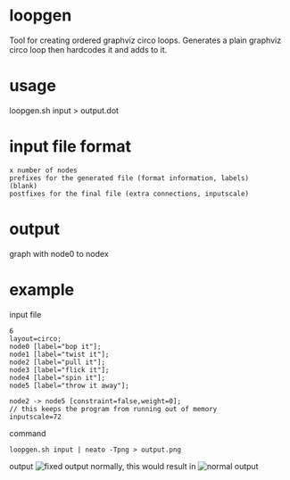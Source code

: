 # loopgen
Tool for creating ordered graphviz circo loops.
Generates a plain graphviz circo loop then hardcodes it and adds to it.

# usage
loopgen.sh input > output.dot

# input file format
```
x number of nodes
prefixes for the generated file (format information, labels)
(blank)
postfixes for the final file (extra connections, inputscale)
```

# output
graph with node0 to nodex

# example
input file
```
6
layout=circo;
node0 [label="bop it"];
node1 [label="twist it"];
node2 [label="pull it"];
node3 [label="flick it"];
node4 [label="spin it"];
node5 [label="throw it away"];

node2 -> node5 [constraint=false,weight=0];
// this keeps the program from running out of memory
inputscale=72
```
command
```
loopgen.sh input | neato -Tpng > output.png
```
output
![fixed output](https://raw.github.com/rbong/loopgen/master/img/screen1.png)
normally, this would result in
![normal output](https://raw.github.com/rbong/loopgen/master/img/screen2.png)
